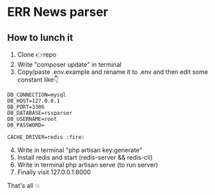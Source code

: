 # ERR News parser
## How to lunch it

1. Clone :point_right:repo
2. Write "composer update" in terminal
3. Copy/paste .env.example and rename it to .env and then edit some constant like:point_down:
````
DB_CONNECTION=mysql
DB_HOST=127.0.0.1
DB_PORT=3306
DB_DATABASE=rssparser
DB_USERNAME=root
DB_PASSWORD=

CACHE_DRIVER=redis :fire:
````
4. Write in terminal "php artisan key:generate"
5. Install redis and start (redis-server && redis-cli)
6. Write in terminal php artisan serve (to run server)
7. Finally visit 127.0.0.1:8000


That's all :boom: 
